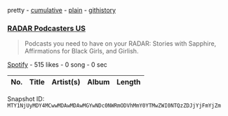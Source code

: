 pretty - [cumulative](/playlists/cumulative/37i9dQZF1DWSh772jdJpgb.md) - [plain](/playlists/plain/37i9dQZF1DWSh772jdJpgb) - [githistory](https://github.githistory.xyz/mackorone/spotify-playlist-archive/blob/main/playlists/plain/37i9dQZF1DWSh772jdJpgb)

### [RADAR Podcasters US](https://open.spotify.com/playlist/37i9dQZF1DWSh772jdJpgb)

> Podcasts you need to have on your RADAR: Stories with Sapphire, Affirmations for Black Girls, and Girlish.

[Spotify](https://open.spotify.com/user/spotify) - 515 likes - 0 song - 0 sec

| No. | Title | Artist(s) | Album | Length |
|---|---|---|---|---|

Snapshot ID: `MTY1NjUyMDY4MCwwMDAwMDAwMGYwNDc0NWRmODVhMmY0YTMwZWI0NTQzZDJjYjFmYjZm`
